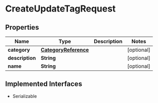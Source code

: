 

# CreateUpdateTagRequest


## Properties

| Name | Type | Description | Notes |
|------------ | ------------- | ------------- | -------------|
|**category** | [**CategoryReference**](CategoryReference.md) |  |  [optional] |
|**description** | **String** |  |  [optional] |
|**name** | **String** |  |  [optional] |


## Implemented Interfaces

* Serializable

